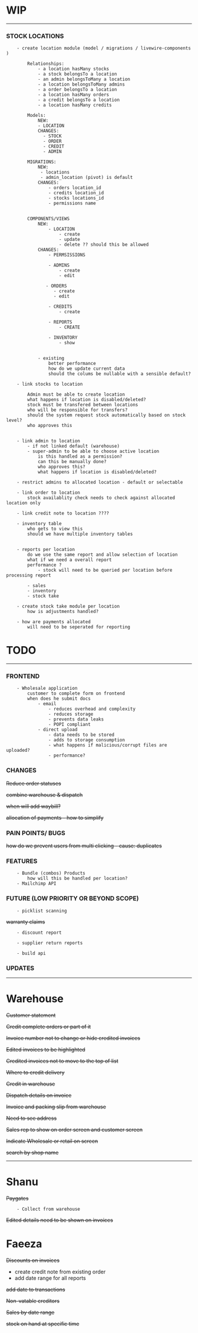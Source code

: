 # WIP

- - -

### STOCK LOCATIONS

        - create location module (model / migrations / livewire-components )

            Relationships:
                - a location hasMany stocks
                - a stock belongsTo a location
                - an admin belongsToMany a location
                - a location belongsToMany admins
                - a order belongsTo a location
                - a location hasMany orders
                - a credit belongsTo a location
                - a location hasMany credits

            Models: 
                NEW:
                - LOCATION
                CHANGES:
                  - STOCK
                  - ORDER
                  - CREDIT
                  - ADMIN

            MIGRATIONS:
                NEW:
                 - locations
                 - admin_location (pivot) is default
                CHANGES:
                    - orders location_id
                    - credits location_id
                    - stocks locations_id
                    - permissions name


            COMPONENTS/VIEWS
                NEW:
                    - LOCATION
                        - create
                        - update
                        - delete ?? should this be allowed
                CHANGES:
                    - PERMSISSIONS 
                        
                    - ADMINS
                        - create
                        - edit

                   - ORDERS
                      - create
                      - edit

                    - CREDITS
                        - create
    
                    - REPORTS
                        - CREATE

                    - INVENTORY
                        - show
            

                - existing
                    better performance
                    how do we update current data
                    should the colums be nullable with a sensible default?
                
        - link stocks to location

            Admin must be able to create location
            what happens if location is disabled/deleted?
            stock must be transfered between locations
            who will be responsible for transfers?
            should the system request stock automatically based on stock level?
            who approves this


        - link admin to location
            - if not linked default (warehouse)
            - super-admin to be able to choose active location
                is this handled as a permission?
                can this be manually done?
                who approves this?
                what happens if location is disabled/deleted?

        - restrict admins to allocated location - default or selectable

        - link order to location 
            stock availablity check needs to check against allocated location only
            
        - link credit note to location ????

        - inventory table
            who gets to view this
            should we have multiple inventory tables
            
    
        - reports per location
            do we use the same report and allow selection of location
            what if we need a overall report
            performance ? 
                - stock will need to be queried per location before processing report

            - sales
            - inventory
            - stock take

        - create stock take module per location
            how is adjustments handled?
            
        - how are payments allocated 
            will need to be seperated for reporting

# TODO

- - -

### FRONTEND

        - Wholesale application
            customer to complete form on frontend
            when does he submit docs
                - email 
                    - reduces overhead and complexity
                    - reduces storage
                    - prevents data leaks
                    - POPI compliant
                - direct upload
                    - data needs to be stored
                    - adds to storage consumption
                    - what happens if malicious/corrupt files are uploaded?
                    - performance?

### CHANGES

~~Reduce order statuses~~

~~combine warehouse & dispatch~~

~~when will add waybill?~~

~~allocation of payments - how to simplify~~

### PAIN POINTS/ BUGS

~~how do we prevent users from multi clicking - cause: duplicates~~

### FEATURES

        - Bundle (combos) Products
            how will this be handled per location?
        - Mailchimp API

### FUTURE (LOW PRIORITY OR BEYOND SCOPE)

        - picklist scanning

~~warranty claims~~

        - discount report

        - supplier return reports

        - build api

### UPDATES

- - -

# Warehouse

~~Customer statement~~

~~Credit complete orders or part of it~~

~~Invoice number not to change or hide credited invoices~~

~~Edited invoices to be highlighted~~

~~Credited invoices not to move to the top of list~~

~~Where to credit delivery~~

~~Credit in warehouse~~

~~Dispatch details on invoice~~

~~Invoice and packing slip from warehouse~~

~~Need to see address~~

~~Sales rep to show on order screen and customer screen~~

~~Indicate Wholesale or retail on screen~~

~~search by shop name~~

- - -

# Shanu

~~Paygates~~

        - Collect from warehouse

~~Edited details need to be shown on invoices~~

# Faeeza

~~Discounts on invoices~~
- create credit note from existing order
- add date range for all reports

~~add date to transactions~~

~~Non-vatable creditors~~

~~Sales by date range~~

~~stock on hand at specific time~~
